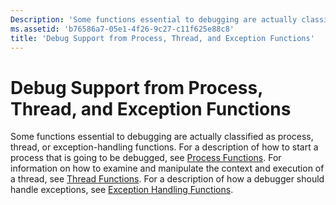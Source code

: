 ```yaml
---
Description: 'Some functions essential to debugging are actually classified as process, thread, or exception-handling functions.'
ms.assetid: 'b76586a7-05e1-4f26-9c27-c11f625e88c8'
title: 'Debug Support from Process, Thread, and Exception Functions'
---
```


# Debug Support from Process, Thread, and Exception Functions

Some functions essential to debugging are actually classified as process, thread, or exception-handling functions. For a description of how to start a process that is going to be debugged, see [Process Functions](process-functions-for-debugging.md). For information on how to examine and manipulate the context and execution of a thread, see [Thread Functions](thread-functions-for-debugging.md). For a description of how a debugger should handle exceptions, see [Exception Handling Functions](exception-handling-functions-for-debugging.md).

 

 



